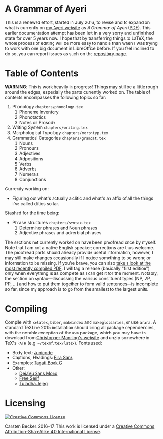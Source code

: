 A Grammar of Ayeri
==================

This is a renewed effort, started in July 2016, to revise and to expand on what is currently on [my Ayeri website](https://benung.nfshost.com) as _A Grammar of Ayeri_ ([PDF](https://rawgit.com/carbeck/ayerigrammar/master/misc/ayeri_grammar_2011.pdf)). This earlier documentation attempt has been left in a very sorry and unfinished state for over 5 years now. I hope that by transferring things to LaTeX, the whole process of editing will be more easy to handle than when I was trying to work with one big document in LibreOffice before. If you feel inclined to do so, you can report issues as such on the [repository page](https://github.com/carbeck/ayerigrammar).

Table of Contents
=================

**WARNING**: This is work heavily in progress! Things may still be a little rough around the edges, especially the parts currently worked on. The table of contents encompasses the following topics so far:

1. Phonology `chapters/phonology.tex`
   1. Phoneme Inventory
   2. Phonotactics
   3. Notes on Prosody
2. Writing System `chapters/writing.tex`
3. Morphological Typology `chapters/morphtyp.tex`
4. Grammatical Categories `chapters/gramcat.tex`
   1. Nouns
   2. Pronouns
   3. Adjectives
   4. Adpositions
   5. Verbs
   6. Adverbs
   7. Numerals
   8. Conjunctions

Currently working on:
* Figuring out what's actually a clitic and what's an affix of all the things I've called clitics so far.

Stashed for the time being:
* Phrase structures `chapters/syntax.tex`
  1. Determiner phrases and Noun phrases
  2. Adjective phrases and adverbial phrases

The sections not currently worked on have been proofread once by myself. Note that I am not a native English speaker; corrections are thus welcome. The proofread parts should already provide useful information, however, I may still make changes occasionally if I notice something to be wrong or information to be missing. If you're brave, you can also [take a look at the most recently compiled PDF](https://rawgit.com/carbeck/ayerigrammar/master/grammar.pdf). I will tag a release (basically "first edition") only when everything is as complete as I can get it for the moment. Notably, the section on syntax—discussing the various constituent types (NP, VP, PP, ...) and how to put them together to form valid sentences—is incomplete so far, since my approach is to go from the smallest to the largest units.

Compiling
=========

Compile with `xelatex`, `biber`, `makeindex` and `makeglossaries`, or use `arara`. A standard TeXLive 2015 installation should bring all package dependencies, with the notable exception of the `avm` package, which you may have to download from [Christopher Manning's website](http://nlp.stanford.edu/manning/tex/) and unzip somewhere in TeX's `PATH` (e.g. `~/texmf/tex/latex`). Fonts used:

* Body text: [Junicode](http://junicode.sourceforge.net/)
* Captions, Headings: [Fira Sans](https://carrois.com/typefaces/FiraSans/)
* Examples: [Tagati Book G](https://github.com/carbeck/tagatibookg)
* Other:
  * [DejaVu Sans Mono](http://dejavu-fonts.org/)
  * [Free Serif](https://www.gnu.org/software/freefont/)
  * [Tuladha Jejeg](https://sites.google.com/site/jawaunicode/main-page)

Licensing
=========

[![Creative Commons License](https://i.creativecommons.org/l/by-sa/4.0/88x31.png)](http://creativecommons.org/licenses/by-sa/4.0/)

Carsten Becker, 2016–17. This work is licensed under a [Creative Commons Attribution-ShareAlike 4.0 International License](http://creativecommons.org/licenses/by-sa/4.0/).
